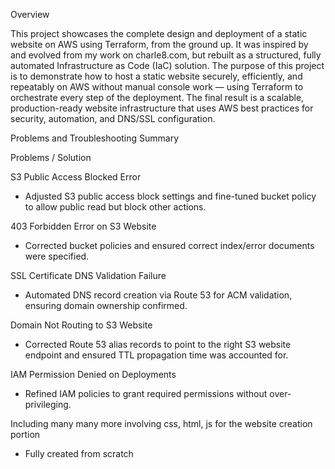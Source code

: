 Overview

This project showcases the complete design and deployment of a static website on AWS using Terraform, from the ground up. It was inspired by and evolved from my work on charle8.com, but rebuilt as a structured, fully automated Infrastructure as Code (IaC) solution. The purpose of this project is to demonstrate how to host a static website securely, efficiently, and repeatably on AWS without manual console work — using Terraform to orchestrate every step of the deployment.
The final result is a scalable, production-ready website infrastructure that uses AWS best practices for security, automation, and DNS/SSL configuration.

Problems and Troubleshooting Summary

Problems / Solution

S3 Public Access Blocked Error	
- Adjusted S3 public access block settings and fine-tuned bucket policy to allow public read but block other actions.

403 Forbidden Error on S3 Website
- Corrected bucket policies and ensured correct index/error documents were specified.

SSL Certificate DNS Validation Failure
- Automated DNS record creation via Route 53 for ACM validation, ensuring domain ownership confirmed.

Domain Not Routing to S3 Website
- Corrected Route 53 alias records to point to the right S3 website endpoint and ensured TTL propagation time was accounted for.

IAM Permission Denied on Deployments
- Refined IAM policies to grant required permissions without over-privileging.


Including many many more involving css, html, js for the website creation portion
- Fully created from scratch
